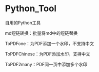 # Python_Tool

自用的Python工具

md短链转换：批量将md中的短链替换

ToPDFone：为PDF添加一个水印，不支持中文

ToPDFChinese：为PDF添加水印，支持中文

ToPDF2many：PDF同一页中添加多个水印